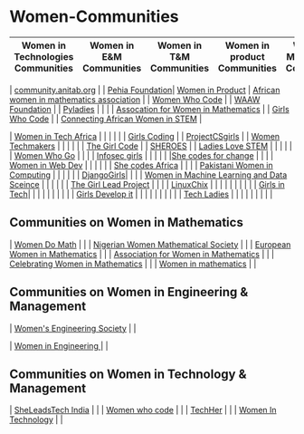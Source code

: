 # Women-Communities

|   Women in Technologies Communities   |  Women in E&M Communities    |  Women in T&M Communities    |  Women in product Communities   | Women in Mathematics Communities   | Women in S&M Communities  | Women who code  | Women in consulting Communities  | Generic women Communities |
|--------------|--------------|---------------|---------------|-------------|-------------|-------------|-------------|--------------|

| [community.anitab.org](https://community.anitab.org/) | |  [Pehia Foundation](https://pehia.org/)| [Women in Product](https://www.womenpm.org/) | [African women in mathematics association](http://africanwomeninmath.org/) | | [Women Who Code](https://www.womenwhocode.com/) |   | [WAAW Foundation](http://waawfoundation.org/)   |
| [Pyladies](https://www.pyladies.com/) |  |  |  | [Assocation for Women in Mathematics](https://awm-math.org)  |   |  [Girls Who Code](https://girlswhocode.com/)  |   | [Connecting African Women in STEM](https://connectingafricanwomeninstem.org/) |

| [Women in Tech Africa](http://www.womenintechafrica.com/) |   |  |  |  |  | [Girls Coding](http://www.girlscoding.com.ng/)  |   | [ProjectCSgirls](https://www.projectcsgirls.com/) |
| [Women Techmakers](https://www.womentechmakers.com/) |  |  |   |   |   |  [The Girl Code](https://thegirlcode.co/index.html) |   | [SHEROES](https://sheroes.com/)  |
| [Ladies Love STEM](https://ladieslovestem.com/) |  |  |  |  |   | [Women Who Go](https://www.womenwhogo.org/) | | |
| [Infosec girls](https://www.infosecgirls.in/) |  |  |  |  |   |[She codes for change](http://shecodesforchange.org/) |   |   |
| [Women in Web Dev](https://womeninwebdev.com/) |  |  |  |  |  | [She codes Africa](https://medium.com/shecodeafrica) |   |   |
| [Pakistani Women in Computing](https://pwic.org/) |  |  |  |  |   | [DjangoGirls](https://djangogirls.org/)|   |   |
| [Women in Machine Learning and Data Sceince](http://wimlds.org/) |  |  |  |  |   | [The Girl Lead Project](https://www.thegirlleadproject.org/) |   |   |
| [LinuxChix](https://www.linuxchix.org/) |  |  |  |  |   |  |   |   |
| [Girls in Tech](https://girlsintech.org/)|  |  |  |  |   |  |   |   |
| [Girls Develop it](https://www.girldevelopit.com/)  |   |   |   |    |    |    |    |    |
| [Tech Ladies](https://www.hiretechladies.com/) |   |    |    |   |    |    |    |     |

## Communities on Women in Mathematics 

| [Women Do Math](https://www.womendomath.org/) | | 
| [Nigerian Women Mathematical Society](http://www.nigerianwomeninmaths.org/) | |
| [European Women in Mathematics](https://www.europeanwomeninmaths.org) | | 
| [Association for Women in Mathematics](https://awm-math.org/) | |
| [Celebrating Women in Mathematics](https://may12.womeninmaths.org/) | |
| [Women in mathematics](http://womeninmath.net/) | |


## Communities on Women in Engineering & Management
| [Women's Engineering Society](https://www.wes.org.uk/) | |

| [Women in Engineering ](https://www.womeng.org/) | |


## Communities on Women in Technology & Management
| [SheLeadsTech India](https://sheleadstechin.splashthat.com/) | |
| [Women who code](https://www.womenwhocode.com/) | |
| [TechHer](https://techherng.com/) | |
| [Women In Technology](https://www.womenintechnology.org/) | |



